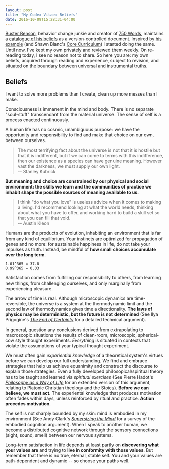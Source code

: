 ```yaml
---
layout: post
title: "My Codex Vitae: Beliefs"
date: 2016-10-09T15:28:31-04:00
---
```


[Buster Benson](https://twitter.com/buster), behavior change junkie and creator of [750 Words](http://750words.com), maintains a [catalogue of his beliefs](https://github.com/busterbenson/public/blob/master/Codex.md) as a version-controlled document. Inspired by [his example](http://wayoftheduck.com/codex-vitae) (and Shawn Blanc's [Core Curriculum](http://shawnblanc.net/2015/01/the-core-curriculum/)) I started doing the same. Until now, I've kept my own privately and reviewed them weekly. On re-reading today, I see no reason not to share. So here you are: my own beliefs, acquired through reading and experience, subject to revision, and situated on the boundary between universal and instrumental truths.

## Beliefs

I want to solve more problems than I create, clean up more messes than I make.

Consciousness is immanent in the mind and body. There is no separate "soul-stuff" transcendant from the material universe. The sense of self is a process enacted continuously.

A human life has no cosmic, unambiguous purpose: we have the opportunity and responsibility to find and make that choice on our own, between ourselves.

> The most terrifying fact about the universe is not that it is hostile but that it is indifferent, but if we can come to terms with this indifference, then our existence as a species can have genuine meaning. However vast the darkness, we must supply our own light.  
> -- Stanley Kubrick

**But meaning and choice are constrained by our physical and social environment: the skills we learn and the communities of practice we inhabit shape the possible sources of meaning available to us.**

> I think "do what you love" is useless advice when it comes to making a living. I'd recommend looking at what the world needs, thinking about what you have to offer, and working hard to build a skill set so that you can fill that void.  
> -- Austin Kleon

Humans are the products of evolution, inhabiting an environment that is far from any kind of equilibrium. Your instincts are optimized for propagation of genes and no more: for sustainable happiness in life, do not take your impulses as truth. Instead, be mindful of **how small choices accumulate over the long term**.

```
1.01^365 = 37.8
0.99^365 = 0.03
```

Satisfaction comes from fulfilling our responsibility to others, from learning new things, from challenging ourselves, and only marginally from experiencing pleasure.

The arrow of time is real. Although microscopic dynamics are time-reversible, the universe is a system at the thermodynamic limit and the second law of thermodynamics gives time a directionality. **The laws of physics may be deterministic, but the future is not determined** (See Ilya Prigogine's [_The End of Certainty_](https://www.amazon.com/End-Certainty-Ilya-Prigogine/dp/0684837056/ref=sr_1_1?s=books&ie=UTF8&qid=1476041376&sr=1-1&keywords=the+end+of+certainty) for a detailed technical argument).

In general, question any conclusions derived from extrapolating to macroscopic situations the results of clean-room, microscopic, spherical-cow style thought experiments. _Everything_ is situated in contexts that violate the assumptions of your typical thought experiment.

We must often gain  _experiential knowledge_ of a theoretical system's virtues before we can develop our full understanding. We find and embrace strategies that help us achieve equanimity and construct the discourse to explain those strategies. Even a fully developed philosopical/spiritual theory has to be taught and learned via _spiritual exercises_ (See Pierre Hadot's [_Philosophy as a Way of Life_](https://www.amazon.com/Philosophy-Way-Life-Spiritual-Exercises/dp/0631180338) for an extended version of this argument, relating to Platonic Christian theology and the Stoics). **Before we can believe, we must act.** The experiental knowledge that produces motivation often fades within days, unless reinforced by ritual and practice. **Action precedes motivation**.

The self is not sharply bounded by my skin: mind is embodied in my environment (See Andy Clark's [_Supersizing the Mind_](https://www.amazon.com/Supersizing-Mind-Embodiment-Cognitive-Philosophy/dp/0199773688/ref=sr_1_1?s=books&ie=UTF8&qid=1476041406&sr=1-1&keywords=supersizing+the+mind) for a survey of the embodied cognition argument). When I speak to another human, we become a distributed cognitive network through the sensory connections (sight, sound, smell) between our nervous systems.

Long-term satisfaction in life depends at least partly on **discovering what your values are** and trying to **live in conformity with those values**. But remember that there is no true, eternal, stable self. You and your values are path-dependent and dynamic -- so choose your paths well.
